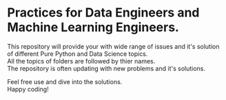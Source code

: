 # Practices for Data Engineers and Machine Learning Engineers.

This repository will provide your with wide range of issues and it's solution of different Pure Python and Data Science topics.<br>
All the topics of folders are followed by thier names. <br>
The repository is often updating with new problems and it's solutions.<br>

Feel free use and dive into the solutions.<br>
Happy coding! 
